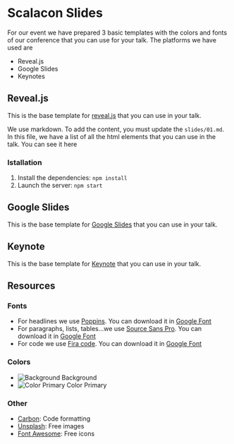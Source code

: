 # Scalacon Slides
For our event we have prepared 3 basic templates with the colors and fonts of our conference that you can use for your talk. The platforms we have used are

- Reveal.js
- Google Slides
- Keynotes

## Reveal.js

This is the base template for [reveal.js](https://revealjs.com/) that you can use in your talk.

We use markdown. To add the content, you must update the `slides/01.md`. In this file, we have a list of all the html elements that you can use in the talk. You can see it here

### Istallation

1. Install the dependencies: `npm install`
2. Launch the server: `npm start`


## Google Slides

This is the base template for [Google Slides](https://docs.google.com/presentation/d/1gN3Ojyl7AoT72kIvwPfGozKm6Rdqa_W8EjEF1jebi4s/edit?usp=sharing) that you can use in your talk.


## Keynote

This is the base template for [Keynote](keynote/Scalacon-slide.zip) that you can use in your talk.


## Resources

### Fonts

- For headlines we use [Poppins](https://fonts.google.com/specimen/Poppins). You can download it in [Google Font](https://fonts.google.com/specimen/Poppins)
- For paragraphs, lists, tables...we use [Source Sans Pro](https://fonts.google.com/specimen/Source+Sans+Pro). You can download it in [Google Font](https://fonts.google.com/specimen/Source+Sans+Pro)
- For code we use [Fira code](https://fonts.google.com/specimen/Fira+Code). You can download it in [Google Font](https://fonts.google.com/specimen/Fira+Code)

### Colors

- ![Background](https://via.placeholder.com/15/000000/000000?text=+) Background
- ![Color Primary](https://via.placeholder.com/15/CC0200/000000?text=+) Color Primary


### Other

- [Carbon](#): Code formatting
- [Unsplash](https://https://unsplash.com/): Free images
- [Font Awesome](https://fontawesome.com/icons?d=gallery&p=2&m=free/): Free icons
